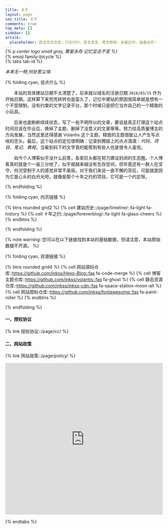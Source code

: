 ```yaml
---
title: 关于
layout: page
seo_title: 关于
comments: true
top_meta: []
sidebar: []
artalk:
  placeholder: 吾法念无念念、行无行行、言无言言、修无修修，会者近尔，迷者远乎！
---
```


<p class="p center logo ultra" style="margin-bottom: -50px;">{% emoji family-bicycle %}</p>

*{% p center logo small gray, 繁星永存 记忆亘古不变 %}*

{% tabs tab-id %} 

<!-- tab <i class="fa-light fa-frosty-head"></i><i style="font-weight: normal;font-style: normal;">&nbsp;封面占位</i> -->

<p><em>本来无一物,何处惹尘埃.</em></p>

<!-- endtab -->

<!-- tab <i class="fa-light fa-user-crown"></i><i style="font-weight: normal;font-style: normal;">&nbsp;站点信息</i> -->

{% folding cyan, 说点什么 %}

&emsp;&emsp;本站的具体建站日期不太清楚了，后来就以域名的注册日期 `2018/03/15` 作为开始日期。这样算下来兜兜转转也是蛮久了，记忆中建站的原因很简单就是想有一个不受限制，没有约束的文字记录平台，那个时候只是把它当作自己的一个精致的小玩具。

&emsp;&emsp;后来也是断断续续状态，写了一些不明所以的文章，要说是真正打理这个站点时间应该在毕业后，换掉了主题、删掉了没意义的文章等等。努力往高质量博主的方向发展，当然这里还得感谢 Volantis 这个主题，精致的主题很能让人产生写点啥的念头。最后，这个站点的定位很明确：记录折腾路上的点点滴滴：*代码*、*项目*、*笔记*、*教程*，当看到码下的文字真的能帮到有些人也是很令人喜悦。

&emsp;&emsp;如今个人博客似乎没什么前景，各家巨头都在努力建设封闭的生态圈。个人博客真的就是个一亩三分地了，似乎就越来越没有生存空间，但毕竟还有一群人在坚守，何况受制于人的感觉非常不美丽。对于我们来说一直不懈的背后，可能就是因为它是心头的白月光吧，就像是那个十年之约的项目，它可是一个约定呀。

{% endfolding %}

{% folding cyan, 内页链接 %}

{% btns rounded grid2 %}
{% cell 建站历史::/page/timeline/::fa-light fa-history %}
{% cell 十年之约::/page/foreverblog/::fa-light fa-glass-cheers %}
{% endbtns %}

{% endfolding %}

<!-- endtab -->

<!-- tab <i class="fa-light fa-download"></i><i style="font-weight: normal;font-style: normal;">&nbsp;资源链接</i> -->

{% note warning::您可以在以下链接找到本站的基础数据，但请注意，本站原始数据不开源。 %}

{% folding cyan, 资源链接 %}

{% btns rounded grid4 %}
{% cell 网站源码仓库::https://github.com/inkss/Hexo-Blog::fas fa-code-merge %}
{% cell 博客主题仓库::https://github.com/inkss/volantis::fas fa-ghost %}
{% cell 静态资源仓库::https://github.com/inkss/inkss-cdn::fas fa-space-station-moon-alt %}
{% cell 网站图标仓库::https://github.com/inkss/fontawesome::fas fa-paint-roller %}
{% endbtns %}

{% endfolding %}

<!-- endtab -->

<!-- tab <i class="fa-light fa-user-secret"></i><i style="font-weight: normal;font-style: normal;">&nbsp;数据说明</i> -->

<div class="not-select">

#### 一、授权协议

{% link 授权协议::/page/cc/ %}

#### 二、网站政策

{% link 网站政策::/page/policy/ %}

</div>

<!-- endtab -->

<!-- tab <i class="fa-light fa-guitar-electric"></i><i style="font-weight: normal;font-style: normal;">&nbsp;描绘着那场梦</i> -->

<div style="height:485px;">
<iframe width="100%" height="100%" class="embed-show" src="https://cloud.adc.ink/#fileView&path=https%3A%2F%2Fcloud.adc.ink%2F%3Fexplorer%2Fshare%2Ffile%26hash%3D2587KhSEa_i-76lE37QoUXIWxCwU3huFCZEtyYjtdKSH2KMWJpcK99kOvqLwgimueQ%26name%3D%2FYOASOBI%25E3%2580%258C%25E3%2581%2582%25E3%2581%25AE%25E5%25A4%25A2%25E3%2582%2592%25E3%2581%25AA%25E3%2581%259E%25E3%2581%25A3%25E3%2581%25A6%2520%2528Ballade%2520Ver.%2529%25E3%2580%258D%2520-%2520%25E3%2582%25B9%25E3%2583%259E%25E3%2583%259B%25E6%2598%25A0%25E7%2594%25BB%25E3%2580%258E%25E5%25A4%25A2%25E3%2581%25AE%25E9%259B%25AB%25E3%2581%25A8%25E6%2598%259F%25E3%2581%25AE%25E8%258A%25B1%25E3%2580%258F%25E3%2582%25B3%25E3%2583%25A9%25E3%2583%259C%25E3%2582%25B9%25E3%2583%259A%25E3%2582%25B7%25E3%2583%25A3%25E3%2583%25AB%25E3%2583%25A0%25E3%2583%25BC%25E3%2583%2593%25E3%2583%25BC.mp4%26_etag%3Df8890" allowtransparency="true" allowfullscreen="true" webkitallowfullscreen="true" mozallowfullscreen="true" frameborder="0" scrolling="no"></iframe>
</div>

<!-- endtab -->

{% endtabs %}
